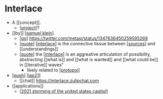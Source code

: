 # Interlace

- A [[concept]].
  - [[project]]?
- [[by]] [[samuel klein]].
  - [[go]] https://twitter.com/metasj/status/1347636450259595269
  - [[quote]] [[interlace]] is the connective tissue between [[sources]] and [[understandings]]
  - [[quote]] the [[interlace]] is an aggreative articulation of possibility, abstracting [[what is]] and [[what is wanted]] and [[what could be]] in [[iterative]] waves"
    - likely related to [[protopoi]]
- [[push]] [[iap21]]
  - [[chat]] https://interlace.zulipchat.com
- [[applications]]
  - [[2021 storming of the united states capitol]]


[//begin]: # "Autogenerated link references for markdown compatibility"
[project]: project "Project"
[samuel klein]: samuel-klein "Samuel Klein"
[go]: go "Go"
[quote]: quote "Quote"
[interlace]: interlace "Interlace"
[sources]: sources "Sources"
[protopoi]: protopoi "Protopoi"
[push]: push "Push"
[iap21]: iap21 "Iap21"
[2021 storming of the united states capitol]: 2021-storming-of-the-united-states-capitol "2021 Storming of the United States Capitol"
[//end]: # "Autogenerated link references"